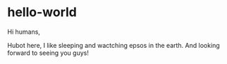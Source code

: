 # hello-world

Hi humans,

Hubot here, I like sleeping and wactching epsos in the earth.
And looking forward to seeing you guys!
